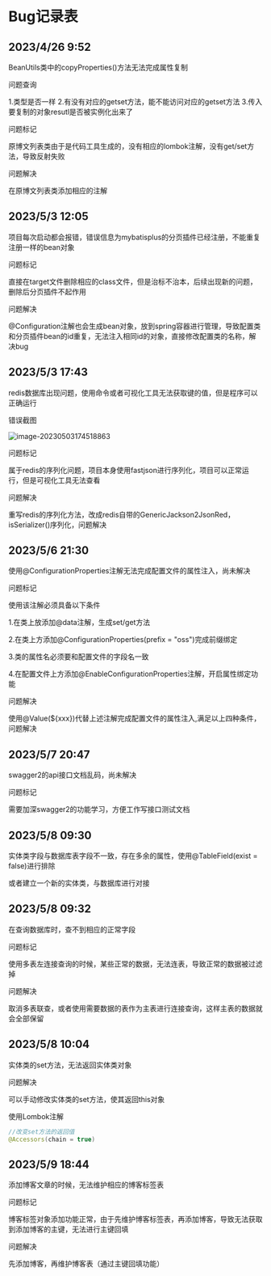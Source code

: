 # Bug记录表

## 2023/4/26 9:52

BeanUtils类中的copyProperties()方法无法完成属性复制

问题查询

1.类型是否一样
2.有没有对应的getset方法，能不能访问对应的getset方法
3.传入要复制的对象resutl是否被实例化出来了

问题标记

原博文列表类由于是代码工具生成的，没有相应的lombok注解，没有get/set方法，导致反射失败

问题解决

在原博文列表类添加相应的注解



## 2023/5/3 12:05

项目每次启动都会报错，错误信息为mybatisplus的分页插件已经注册，不能重复注册一样的bean对象

问题标记

直接在target文件删除相应的class文件，但是治标不治本，后续出现新的问题，删除后分页插件不起作用

问题解决

@Configuration注解也会生成bean对象，放到spring容器进行管理，导致配置类和分页插件bean的id重复，无法注入相同id的对象，直接修改配置类的名称，解决bug



## 2023/5/3 17:43

redis数据库出现问题，使用命令或者可视化工具无法获取键的值，但是程序可以正确运行

错误截图

![image-20230503174518863](C:\Users\PC\AppData\Roaming\Typora\typora-user-images\image-20230503174518863.png)

问题标记

属于redis的序列化问题，项目本身使用fastjson进行序列化，项目可以正常运行，但是可视化工具无法查看

问题解决

重写redis的序列化方法，改成redis自带的GenericJackson2JsonRed，isSerializer()序列化，问题解决

## 2023/5/6 21:30

使用@ConfigurationProperties注解无法完成配置文件的属性注入，尚未解决

问题标记

使用该注解必须具备以下条件

1.在类上放添加@data注解，生成set/get方法

2.在类上方添加@ConfigurationProperties(prefix = "oss")完成前缀绑定

3.类的属性名必须要和配置文件的字段名一致

4.在配置文件上方添加@EnableConfigurationProperties注解，开启属性绑定功能

问题解决

使用@Value(${xxx})代替上述注解完成配置文件的属性注入,满足以上四种条件，问题解决

## 2023/5/7 20:47

swagger2的api接口文档乱码，尚未解决

问题标记

需要加深swagger2的功能学习，方便工作写接口测试文档

## 2023/5/8 09:30

实体类字段与数据库表字段不一致，存在多余的属性，使用@TableField(exist = false)进行排除

或者建立一个新的实体类，与数据库进行对接

## 2023/5/8 09:32

在查询数据库时，查不到相应的正常字段

问题标记

使用多表左连接查询的时候，某些正常的数据，无法连表，导致正常的数据被过滤掉

问题解决

取消多表联查，或者使用需要数据的表作为主表进行连接查询，这样主表的数据就会全部保留

## 2023/5/8 10:04

实体类的set方法，无法返回实体类对象

问题解决

可以手动修改实体类的set方法，使其返回this对象

使用Lombok注解

```java
//改变set方法的返回值
@Accessors(chain = true)
```

## 2023/5/9 18:44

添加博客文章的时候，无法维护相应的博客标签表

问题标记

博客标签对象添加功能正常，由于先维护博客标签表，再添加博客，导致无法获取到添加博客的主键，无法进行主键回填

问题解决

先添加博客，再维护博客表（通过主键回填功能）



